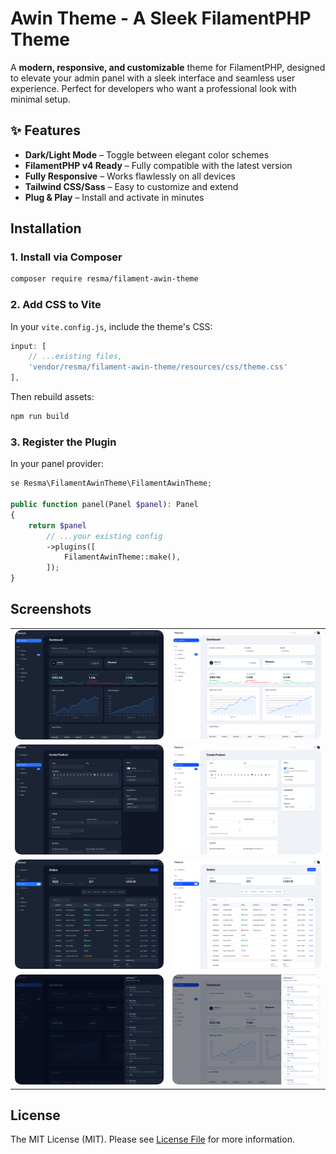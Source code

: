 # Awin Theme - A Sleek FilamentPHP Theme
A **modern, responsive, and customizable** theme for FilamentPHP, designed to elevate your admin panel with a sleek interface and seamless user experience. Perfect for developers who want a professional look with minimal setup.

## ✨ Features

- **Dark/Light Mode** – Toggle between elegant color schemes
- **FilamentPHP v4 Ready** – Fully compatible with the latest version
- **Fully Responsive** – Works flawlessly on all devices
- **Tailwind CSS/Sass** – Easy to customize and extend
- **Plug & Play** – Install and activate in minutes

## Installation

### 1. Install via Composer
```bash
composer require resma/filament-awin-theme
```
### 2. Add CSS to Vite
In your `vite.config.js`, include the theme's CSS:
```js
input: [
    // ...existing files,
    'vendor/resma/filament-awin-theme/resources/css/theme.css'
],
```
Then rebuild assets:
```bash
npm run build
```

### 3. Register the Plugin
In your panel provider:
```php 
se Resma\FilamentAwinTheme\FilamentAwinTheme;

public function panel(Panel $panel): Panel
{
    return $panel
        // ...your existing config
        ->plugins([
            FilamentAwinTheme::make(),
        ]);
}
```

## Screenshots
<table>
    <tbody>
        <tr>
            <td>
                <a href="https://raw.githubusercontent.com/resmatech/filament-awin-theme/refs/heads/main/images/Dashboard-dark.png" target="_blank">
                    <img style="border-radius: 10px" src="https://raw.githubusercontent.com/resmatech/filament-awin-theme/refs/heads/main/images/Dashboard-dark.png" alt="Dashboard Dark"/>
                </a>
            </td>
            <td>
                <img style="border-radius: 10px" src="https://raw.githubusercontent.com/resmatech/filament-awin-theme/refs/heads/main/images/Dashboard-light.png" alt="Dashboard Light"/>
            </td>
        </tr>
        <tr>
            <td>
                <a href="https://raw.githubusercontent.com/resmatech/filament-awin-theme/refs/heads/main/images/Form-dark.png" target="_blank">
                    <img style="border-radius: 10px" src="https://raw.githubusercontent.com/resmatech/filament-awin-theme/refs/heads/main/images/Form-dark.png" alt="Form Dark"/>
                </a>
            </td>
            <td>
                <img style="border-radius: 10px" src="https://raw.githubusercontent.com/resmatech/filament-awin-theme/refs/heads/main/images/Form-light.png" alt="Form Light"/>
            </td>
        </tr>
        <tr>
            <td>
                <a href="https://raw.githubusercontent.com/resmatech/filament-awin-theme/refs/heads/main/images/Table-dark.png" target="_blank">
                    <img style="border-radius: 10px" src="https://raw.githubusercontent.com/resmatech/filament-awin-theme/refs/heads/main/images/Table-dark.png" alt="Table Dark"/>
                </a>
            </td>
            <td>
                <img style="border-radius: 10px" src="https://raw.githubusercontent.com/resmatech/filament-awin-theme/refs/heads/main/images/Table-light.png" alt="Table Light"/>
            </td>
        </tr>
        <tr>
            <td>
                <a href="https://raw.githubusercontent.com/resmatech/filament-awin-theme/refs/heads/main/images/Notifications-dark.png" target="_blank">
                    <img style="border-radius: 10px" src="https://raw.githubusercontent.com/resmatech/filament-awin-theme/refs/heads/main/images/Notifications-dark.png" alt="Notifications Dark"/>
                </a>
            </td>
            <td>
                <img style="border-radius: 10px" src="https://raw.githubusercontent.com/resmatech/filament-awin-theme/refs/heads/main/images/Notifications-light.png" alt="Notifications Light"/>
            </td>
        </tr>
    </tbody>
</table>

## License

The MIT License (MIT). Please see [License File](LICENSE.md) for more information.

